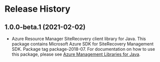 # Release History

## 1.0.0-beta.1 (2021-02-02)

- Azure Resource Manager SiteRecovery client library for Java. This package contains Microsoft Azure SDK for SiteRecovery Management SDK.  Package tag package-2018-07. For documentation on how to use this package, please see [Azure Management Libraries for Java](https://aka.ms/azsdk/java/mgmt).
